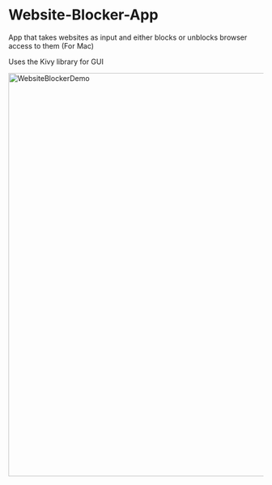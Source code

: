 # Website-Blocker-App
App that takes websites as input and either blocks or unblocks browser access to them (For Mac)

Uses the Kivy library for GUI

<img width="797" alt="WebsiteBlockerDemo" src="https://github.com/sa1sr1/Website-Blocker-App/assets/49292654/b5a3444e-f95b-463d-870b-47cb40b510a4">
